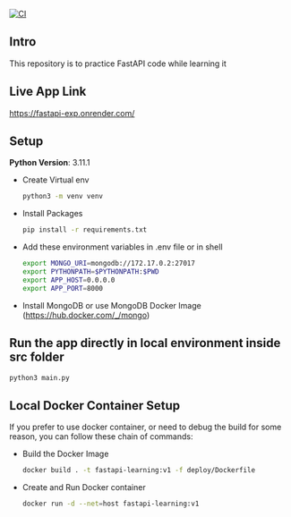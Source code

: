 [![CI](https://github.com/thesparkvision/FastAPI/actions/workflows/build_and_run.yaml/badge.svg)](https://github.com/thesparkvision/FastAPI/actions/workflows/build_and_run.yaml)

## Intro

This repository is to practice FastAPI code while learning it

## Live App Link

https://fastapi-exp.onrender.com/

## Setup

**Python Version**: 3.11.1

- Create Virtual env
    
    ```bash
    python3 -m venv venv
    ```

- Install Packages

    ```bash
    pip install -r requirements.txt
    ```

- Add these environment variables in .env file or in shell

    ```bash
    export MONGO_URI=mongodb://172.17.0.2:27017
    export PYTHONPATH=$PYTHONPATH:$PWD
    export APP_HOST=0.0.0.0
    export APP_PORT=8000
    ```

- Install MongoDB or use MongoDB Docker Image (https://hub.docker.com/_/mongo)

## Run the app directly in local environment inside src folder

```bash
python3 main.py
```

## Local Docker Container Setup

If you prefer to use docker container,
or need to debug the build for some reason,
you can follow these chain of commands:

- Build the Docker Image

    ```bash
    docker build . -t fastapi-learning:v1 -f deploy/Dockerfile
    ```

- Create and Run Docker container

    ```bash
    docker run -d --net=host fastapi-learning:v1
    ```